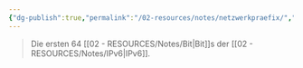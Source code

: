 ```yaml
---
{"dg-publish":true,"permalink":"/02-resources/notes/netzwerkpraefix/","tags":["netzwerk/ip/ipv6"],"noteIcon":"","updated":"2025-09-05T10:12:30.934+02:00"}
---
```


>Die ersten 64 [[02 - RESOURCES/Notes/Bit\|Bit]]s der [[02 - RESOURCES/Notes/IPv6\|IPv6]].

<style> .container {font-family: sans-serif; text-align: center;} .button-wrapper button {z-index: 1;height: 40px; width: 100px; margin: 10px;padding: 5px;} .excalidraw .App-menu_top .buttonList { display: flex;} .excalidraw-wrapper { height: 800px; margin: 50px; position: relative;} :root[dir="ltr"] .excalidraw .layer-ui__wrapper .zen-mode-transition.App-menu_bottom--transition-left {transform: none;} </style><script src="https://cdn.jsdelivr.net/npm/react@17/umd/react.production.min.js"></script><script src="https://cdn.jsdelivr.net/npm/react-dom@17/umd/react-dom.production.min.js"></script><script type="text/javascript" src="https://cdn.jsdelivr.net/npm/@excalidraw/excalidraw@0/dist/excalidraw.production.min.js"></script><div id="Network_Präfix_2024-07-30_1223.55.excalidraw.md1"></div><script>(function(){const InitialData={"type":"excalidraw","version":2,"source":"https://github.com/zsviczian/obsidian-excalidraw-plugin/releases/tag/2.2.10","elements":[{"id":"8HHGsh6R","type":"text","x":-276.75,"y":-131.2421875,"width":474.7197265625,"height":50,"angle":0,"strokeColor":"#1e1e1e","backgroundColor":"transparent","fillStyle":"solid","strokeWidth":2,"strokeStyle":"solid","roughness":1,"opacity":100,"groupIds":[],"frameId":null,"index":"a1","roundness":null,"seed":2099864882,"version":7,"versionNonce":626808754,"isDeleted":false,"boundElements":null,"updated":1722335096477,"link":null,"locked":false,"text":"2001:db8:85a3:0000:0000:8a2e:0370:7334/64\n","rawText":"2001:db8:85a3:0000:0000:8a2e:0370:7334/64\n","fontSize":20,"fontFamily":1,"textAlign":"left","verticalAlign":"top","containerId":null,"originalText":"2001:db8:85a3:0000:0000:8a2e:0370:7334/64\n","autoResize":true,"lineHeight":1.25},{"id":"L1p4De0QVZV1vmvf1czbw","type":"freedraw","x":-64.75,"y":-142.2421875,"width":212,"height":49,"angle":0,"strokeColor":"#1e1e1e","backgroundColor":"transparent","fillStyle":"solid","strokeWidth":1,"strokeStyle":"solid","roughness":1,"opacity":100,"groupIds":[],"frameId":null,"index":"a3","roundness":null,"seed":204216754,"version":101,"versionNonce":1845397234,"isDeleted":false,"boundElements":null,"updated":1722335105348,"link":null,"locked":false,"points":[[0,0],[0,-1],[0,-2],[0,-4],[0,-6],[0,-8],[0,-9],[0,-10],[-1,-10],[-2,-12],[-4,-13],[-6,-14],[-7,-15],[-10,-15],[-13,-16],[-17,-17],[-22,-18],[-27,-18],[-37,-18],[-40,-18],[-45,-18],[-50,-18],[-55,-18],[-57,-18],[-60,-18],[-63,-18],[-64,-18],[-67,-18],[-70,-18],[-73,-18],[-75,-19],[-80,-21],[-85,-21],[-88,-23],[-91,-24],[-93,-24],[-93,-25],[-94,-26],[-95,-27],[-96,-29],[-98,-33],[-99,-34],[-99,-37],[-101,-40],[-101,-44],[-103,-47],[-104,-49],[-105,-49],[-106,-48],[-107,-46],[-107,-43],[-108,-41],[-108,-40],[-109,-39],[-110,-37],[-111,-36],[-114,-33],[-116,-31],[-119,-28],[-123,-24],[-125,-24],[-126,-23],[-128,-21],[-130,-21],[-131,-21],[-136,-20],[-140,-19],[-144,-19],[-150,-19],[-156,-19],[-161,-19],[-167,-19],[-171,-19],[-176,-19],[-179,-19],[-180,-19],[-182,-19],[-184,-19],[-187,-19],[-190,-19],[-193,-19],[-196,-19],[-198,-19],[-200,-19],[-202,-19],[-203,-19],[-204,-19],[-205,-19],[-206,-19],[-207,-18],[-208,-18],[-208,-17],[-209,-17],[-210,-16],[-210,-15],[-210,-14],[-211,-13],[-212,-12],[-212,-12]],"pressures":[],"simulatePressure":true,"lastCommittedPoint":[-212,-12]},{"id":"NwxNQxs9","type":"text","x":-248.75,"y":-240.2421875,"width":147.21986389160156,"height":25,"angle":0,"strokeColor":"#1e1e1e","backgroundColor":"transparent","fillStyle":"solid","strokeWidth":1,"strokeStyle":"solid","roughness":1,"opacity":100,"groupIds":[],"frameId":null,"index":"a5","roundness":null,"seed":2011551982,"version":34,"versionNonce":1800650094,"isDeleted":false,"boundElements":null,"updated":1722335129497,"link":null,"locked":false,"text":"Network Präfix","rawText":"Network Präfix","fontSize":20,"fontFamily":1,"textAlign":"left","verticalAlign":"top","containerId":null,"originalText":"Network Präfix","autoResize":true,"lineHeight":1.25},{"id":"NFT02N0F","type":"text","x":-361.75,"y":-106.2421875,"width":10,"height":25,"angle":0,"strokeColor":"#1e1e1e","backgroundColor":"transparent","fillStyle":"solid","strokeWidth":2,"strokeStyle":"solid","roughness":1,"opacity":100,"groupIds":[],"frameId":null,"index":"a0","roundness":null,"seed":51735666,"version":3,"versionNonce":1828091890,"isDeleted":true,"boundElements":null,"updated":1722335046168,"link":null,"locked":false,"text":"","rawText":"","fontSize":20,"fontFamily":1,"textAlign":"left","verticalAlign":"top","containerId":null,"originalText":"","autoResize":true,"lineHeight":1.25},{"id":"FZ26WI2uQYko6JnlcDQQL","type":"freedraw","x":-70.75,"y":-144.2421875,"width":91,"height":62,"angle":0,"strokeColor":"#1e1e1e","backgroundColor":"transparent","fillStyle":"solid","strokeWidth":2,"strokeStyle":"solid","roughness":1,"opacity":100,"groupIds":[],"frameId":null,"index":"a2","roundness":null,"seed":387617138,"version":55,"versionNonce":1059010030,"isDeleted":true,"boundElements":null,"updated":1722335100290,"link":null,"locked":false,"points":[[0,0],[0,-1],[0,-2],[0,-4],[0,-6],[0,-7],[0,-9],[0,-10],[0,-11],[-1,-12],[-3,-14],[-6,-16],[-8,-17],[-12,-18],[-13,-20],[-16,-20],[-18,-20],[-21,-21],[-24,-22],[-26,-22],[-30,-22],[-32,-22],[-37,-22],[-38,-23],[-41,-23],[-43,-23],[-46,-23],[-48,-23],[-51,-24],[-54,-25],[-57,-26],[-62,-26],[-65,-26],[-68,-27],[-69,-27],[-73,-28],[-76,-30],[-79,-31],[-81,-32],[-82,-34],[-84,-37],[-85,-40],[-87,-43],[-89,-48],[-89,-49],[-90,-52],[-91,-55],[-91,-57],[-91,-59],[-91,-61],[-91,-62],[-91,-62]],"pressures":[],"simulatePressure":true,"lastCommittedPoint":[-91,-62]},{"id":"i0ZyDc9Z","type":"text","x":-210.75,"y":-239.2421875,"width":10,"height":25,"angle":0,"strokeColor":"#1e1e1e","backgroundColor":"transparent","fillStyle":"solid","strokeWidth":1,"strokeStyle":"solid","roughness":1,"opacity":100,"groupIds":[],"frameId":null,"index":"a4","roundness":null,"seed":1945707950,"version":3,"versionNonce":787616302,"isDeleted":true,"boundElements":null,"updated":1722335116757,"link":null,"locked":false,"text":"","rawText":"","fontSize":20,"fontFamily":1,"textAlign":"left","verticalAlign":"top","containerId":null,"originalText":"","autoResize":true,"lineHeight":1.25}],"appState":{"theme":"dark","viewBackgroundColor":"#ffffff","currentItemStrokeColor":"#1e1e1e","currentItemBackgroundColor":"transparent","currentItemFillStyle":"solid","currentItemStrokeWidth":1,"currentItemStrokeStyle":"solid","currentItemRoughness":1,"currentItemOpacity":100,"currentItemFontFamily":1,"currentItemFontSize":20,"currentItemTextAlign":"left","currentItemStartArrowhead":null,"currentItemEndArrowhead":"arrow","scrollX":1063.25,"scrollY":476.7578125,"zoom":{"value":1},"currentItemRoundness":"round","gridSize":null,"gridColor":{"Bold":"#C9C9C9FF","Regular":"#EDEDEDFF"},"currentStrokeOptions":null,"previousGridSize":null,"frameRendering":{"enabled":true,"clip":true,"name":true,"outline":true},"objectsSnapModeEnabled":false},"files":{}};InitialData.scrollToContent=true;App=()=>{const e=React.useRef(null),t=React.useRef(null),[n,i]=React.useState({width:void 0,height:void 0});return React.useEffect(()=>{i({width:t.current.getBoundingClientRect().width,height:t.current.getBoundingClientRect().height});const e=()=>{i({width:t.current.getBoundingClientRect().width,height:t.current.getBoundingClientRect().height})};return window.addEventListener("resize",e),()=>window.removeEventListener("resize",e)},[t]),React.createElement(React.Fragment,null,React.createElement("div",{className:"excalidraw-wrapper",ref:t},React.createElement(ExcalidrawLib.Excalidraw,{ref:e,width:n.width,height:n.height,initialData:InitialData,viewModeEnabled:!0,zenModeEnabled:!0,gridModeEnabled:!1})))},excalidrawWrapper=document.getElementById("Network_Präfix_2024-07-30_1223.55.excalidraw.md1");ReactDOM.render(React.createElement(App),excalidrawWrapper);})();</script>